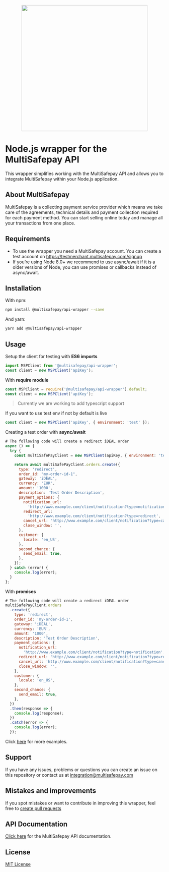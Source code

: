 <p align="center">
  <img src="https://www.multisafepay.com/img/multisafepaylogo.svg" width="400px" position="center">
</p>

# Node.js wrapper for the MultiSafepay API

This wrapper simplifies working with the MultiSafepay API and allows you to integrate MultiSafepay within your Node.js application.

## About MultiSafepay

MultiSafepay is a collecting payment service provider which means we take care of the agreements, technical details and payment collection required for each payment method. You can start selling online today and manage all your transactions from one place.

## Requirements

- To use the wrapper you need a MultiSafepay account. You can create a test account on https://testmerchant.multisafepay.com/signup
- If you’re using Node 8.0+ we recommend to use async/await if it is a older versions of Node, you can use promises or callbacks instead of async/await.

## Installation

With npm:

```sh
npm install @multisafepay/api-wrapper --save
```

And yarn:

```sh
yarn add @multisafepay/api-wrapper
```

## Usage

Setup the client for testing with **ES6 imports**

```javascript
import MSPClient from '@multisafepay/api-wrapper';
const client = new MSPClient('apiKey');
```

With **require module**

```javascript
const MSPClient = require('@multisafepay/api-wrapper').default;
const client = new MSPClient('apiKey');
```


>Currently we are working to add typescript support


If you want to use test env if not by default is live

```javascript
const client = new MSPClient('apiKey', { environment: 'test' });
```

Creating a test order with **async/await**

```javascript
# The following code will create a redirect iDEAL order
async () => {
  try {
    const multiSafePayClient = new MSPClient(apiKey, { environment: 'test' });

    return await multiSafePayClient.orders.create({
      type: 'redirect',
      order_id: "my-order-id-1",
      gateway: 'iDEAL',
      currency: 'EUR',
      amount: '1000',
      description: 'Test Order Description',
      payment_options: {
        notification_url:
          'http://www.example.com/client/notification?type=notification',
        redirect_url:
          'http://www.example.com/client/notification?type=redirect',
        cancel_url: 'http://www.example.com/client/notification?type=cancel',
        close_window: '',
      },
      customer: {
        locale: 'en_US',
      },
      second_chance: {
        send_email: true,
      },
    });
  } catch (error) {
    console.log(error);
  }
};
```

With **promises**

```javascript
# The following code will create a redirect iDEAL order
multiSafePayClient.orders
  .create({
    type: 'redirect',
    order_id: 'my-order-id-1',
    gateway: 'iDEAL',
    currency: 'EUR',
    amount: '1000',
    description: 'Test Order Description',
    payment_options: {
      notification_url:
        'http://www.example.com/client/notification?type=notification',
      redirect_url: 'http://www.example.com/client/notification?type=redirect',
      cancel_url: 'http://www.example.com/client/notification?type=cancel',
      close_window: '',
    },
    customer: {
      locale: 'en_US',
    },
    second_chance: {
      send_email: true,
    },
  })
  .then(response => {
    console.log(response);
  })
  .catch(error => {
    console.log(error);
  });

```

Click [here](https://github.com/MultiSafepay/multisafepay-node-wrapper/tree/master/examples) for more examples.

## Support

If you have any issues, problems or questions you can create an issue on this repository or contact us at <a href="mailto:integrationt@multisafepay.com">integration@multisafepay.com</a>

## Mistakes and improvements

If you spot mistakes or want to contribute in improving this wrapper, feel free to [create pull requests](https://github.com/MultiSafepay/multisafepay-node-wrapper/pulls)

## API Documentation

[Click here](https://docs.multisafepay.com/api/) for the MultiSafepay API documentation.

## License

[MIT License](https://github.com/MultiSafepay/multisafepay-node-wrapper/blob/master/LICENSE)
